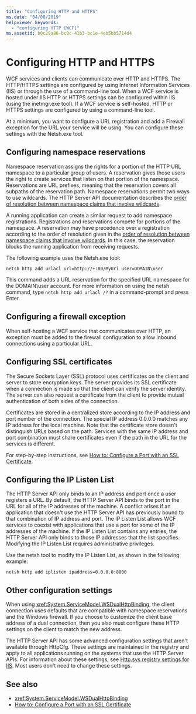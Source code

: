 ```yaml
---
title: "Configuring HTTP and HTTPS"
ms.date: "04/08/2019"
helpviewer_keywords: 
  - "configuring HTTP [WCF]"
ms.assetid: b0c29a86-bc0c-41b3-bc1e-4eb5bb5714d4
---
```

# Configuring HTTP and HTTPS

WCF services and clients can communicate over HTTP and HTTPS. The HTTP/HTTPS settings are configured by using Internet Information Services (IIS) or through the use of a command-line tool. When a WCF service is hosted under IIS HTTP or HTTPS settings can be configured within IIS (using the inetmgr.exe tool). If a WCF service is self-hosted, HTTP or HTTPS settings are configured by using a command-line tool.

At a minimum, you want to configure a URL registration and add a Firewall exception for the URL your service will be using. You can configure these settings with the Netsh.exe tool.

## Configuring namespace reservations

Namespace reservation assigns the rights for a portion of the HTTP URL namespace to a particular group of users. A reservation gives those users the right to create services that listen on that portion of the namespace. Reservations are URL prefixes, meaning that the reservation covers all subpaths of the reservation path. Namespace reservations permit two ways to use wildcards. The HTTP Server API documentation describes the [order of resolution between namespace claims that involve wildcards](/windows/desktop/Http/routing-incoming-requests).

A running application can create a similar request to add namespace registrations. Registrations and reservations compete for portions of the namespace. A reservation may have precedence over a registration according to the order of resolution given in the [order of resolution between namespace claims that involve wildcards](/windows/desktop/Http/routing-incoming-requests). In this case, the reservation blocks the running application from receiving requests.

The following example uses the Netsh.exe tool:

```console
netsh http add urlacl url=http://+:80/MyUri user=DOMAIN\user
```

This command adds a URL reservation for the specified URL namespace for the DOMAIN\user account. For more information on using the netsh command, type `netsh http add urlacl /?` in a command-prompt and press Enter.

## Configuring a firewall exception

When self-hosting a WCF service that communicates over HTTP, an exception must be added to the firewall configuration to allow inbound connections using a particular URL.

## Configuring SSL certificates

The Secure Sockets Layer (SSL) protocol uses certificates on the client and server to store encryption keys. The server provides its SSL certificate when a connection is made so that the client can verify the server identity. The server can also request a certificate from the client to provide mutual authentication of both sides of the connection.

Certificates are stored in a centralized store according to the IP address and port number of the connection. The special IP address 0.0.0.0 matches any IP address for the local machine. Note that the certificate store doesn't distinguish URLs based on the path. Services with the same IP address and port combination must share certificates even if the path in the URL for the services is different.

For step-by-step instructions, see [How to: Configure a Port with an SSL Certificate](how-to-configure-a-port-with-an-ssl-certificate.md).

## Configuring the IP Listen List

The HTTP Server API only binds to an IP address and port once a user registers a URL. By default, the HTTP Server API binds to the port in the URL for all of the IP addresses of the machine. A conflict arises if an application that doesn't use the HTTP Server API has previously bound to that combination of IP address and port. The IP Listen List allows WCF services to coexist with applications that use a port for some of the IP addresses of the machine. If the IP Listen List contains any entries, the HTTP Server API only binds to those IP addresses that the list specifies. Modifying the IP Listen List requires administrative privileges.

Use the netsh tool to modify the IP Listen List, as shown in the following example:

```console
netsh http add iplisten ipaddress=0.0.0.0:8000
```

## Other configuration settings

When using <xref:System.ServiceModel.WSDualHttpBinding>, the client connection uses defaults that are compatible with namespace reservations and the Windows firewall. If you choose to customize the client base address of a dual connection, then you also must configure these HTTP settings on the client to match the new address.

The HTTP Server API has some advanced configuration settings that aren't available through HttpCfg. These settings are maintained in the registry and apply to all applications running on the systems that use the HTTP Server APIs. For information about these settings, see [Http.sys registry settings for IIS](https://support.microsoft.com/help/820129/http-sys-registry-settings-for-windows). Most users don't need to change these settings.

## See also

- <xref:System.ServiceModel.WSDualHttpBinding>
- [How to: Configure a Port with an SSL Certificate](how-to-configure-a-port-with-an-ssl-certificate.md)
